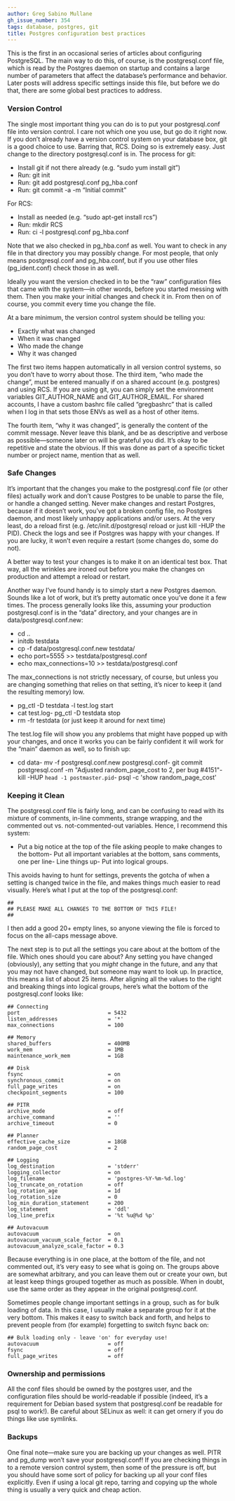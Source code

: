 ```yaml
---
author: Greg Sabino Mullane
gh_issue_number: 354
tags: database, postgres, git
title: Postgres configuration best practices
---
```


This is the first in an occasional series of articles about configuring PostgreSQL. The main way to do this, of course, is the postgresql.conf file, which is read by the Postgres daemon on startup and contains a large number of parameters that affect the database’s performance and behavior. Later posts will address specific settings inside this file, but before we do that, there are some global best practices to address.

### Version Control

The single most important thing you can do is to put your postgresql.conf file into version control. I care not which one you use, but go do it right now. If you don’t already have a version control system on your database box, git is a good choice to use. Barring that, RCS. Doing so is extremely easy. Just change to the directory postgresql.conf is in. The process for git:

- Install git if not there already (e.g. “sudo yum install git”)
- Run: git init
- Run: git add postgresql.conf pg_hba.conf
- Run: git commit -a -m “Initial commit”

For RCS:

- Install as needed (e.g. “sudo apt-get install rcs”)
- Run: mkdir RCS
- Run: ci -l postgresql.conf pg_hba.conf

Note that we also checked in pg_hba.conf as well. You want to check in any file in that directory you may possibly change. For most people, that only means postgresql.conf and pg_hba.conf, but if you use other files (pg_ident.conf) check those in as well.

Ideally you want the version checked in to be the “raw” configuration files that came with the system—​in other words, before you started messing with them. Then you make your initial changes and check it in. From then on of course, you commit every time you change the file.

At a bare minimum, the version control system should be telling you:

- Exactly what was changed
- When it was changed
- Who made the change
- Why it was changed

The first two items happen automatically in all version control systems, so you don’t have to worry about those. The third item, “who made the change”, must be entered manually if on a shared account (e.g. postgres) and using RCS. If you are using git, you can simply set the environment variables GIT_AUTHOR_NAME and GIT_AUTHOR_EMAIL. For shared accounts, I have a custom bashrc file called “gregbashrc” that is called when I log in that sets those ENVs as well as a host of other items.

The fourth item, “why it was changed”, is generally the content of the commit message. Never leave this blank, and be as descriptive and verbose as possible—​someone later on will be grateful you did. It’s okay to be repetitive and state the obvious. If this was done as part of a specific ticket number or project name, mention that as well.

### Safe Changes

It’s important that the changes you make to the postgresql.conf file (or other files) actually work and don’t cause Postgres to be unable to parse the file, or handle a changed setting. Never make changes and restart Postgres, because if it doesn’t work, you’ve got a broken config file, no Postgres daemon, and most likely unhappy applications and/or users. At the very least, do a reload first (e.g. /etc/init.d/postgresql reload or just kill -HUP the PID). Check the logs and see if Postgres was happy with your changes. If you are lucky, it won’t even require a restart (some changes do, some do not).

A better way to test your changes is to make it on an identical test box. That way, all the wrinkles are ironed out before you make the changes on production and attempt a reload or restart.

Another way I’ve found handy is to simply start a new Postgres daemon. Sounds like a lot of work, but it’s pretty automatic once you’ve done it a few times. The process generally looks like this, assuming your production postgresql.conf is in the “data” directory, and your changes are in data/postgresql.conf.new:

- cd ..
- initdb testdata
- cp -f data/postgresql.conf.new testdata/
- echo port=5555 >> testdata/postgresql.conf
- echo max_connections=10 >> testdata/postgresql.conf

The max_connections is not strictly necessary, of course, but unless you are changing something that relies on that setting, it’s nicer to keep it (and the resulting memory) low.

- pg_ctl -D testdata -l test.log start
- cat test.log- pg_ctl -D testdata stop
- rm -fr testdata (or just keep it around for next time)

The test.log file will show you any problems that might have popped up with your changes, and once it works you can be fairly confident it will work for the “main” daemon as well, so to finish up:

- cd data- mv -f postgresql.conf.new postgresql.conf- git commit postgresql.conf -m "Adjusted random_page_cost to 2, per bug #4151"- kill -HUP `head -1 postmaster.pid`- psql -c 'show random_page_cost'

### Keeping it Clean

The postgresql.conf file is fairly long, and can be confusing to read with its mixture of comments, in-line comments, strange wrapping, and the commented out vs. not-commented-out variables. Hence, I recommend this system:

- Put a big notice at the top of the file asking people to make changes to the bottom- Put all important variables at the bottom, sans comments, one per line- Line things up- Put into logical groups.

This avoids having to hunt for settings, prevents the gotcha of when a setting is changed twice in the file, and makes things much easier to read visually. Here’s what I put at the top of the postgresql.conf:

```nohighlight
##
## PLEASE MAKE ALL CHANGES TO THE BOTTOM OF THIS FILE!
##
```

I then add a good 20+ empty lines, so anyone viewing the file is forced to focus on the all-caps message above.

The next step is to put all the settings you care about at the bottom of the file. Which ones should you care about? Any setting you have changed (obviously), any setting that you *might* change in the future, and any that you may not have changed, but someone may want to look up. In practice, this means a list of about 25 items. After aligning all the values to the right and breaking things into logical groups, here’s what the bottom of the postgresql.conf looks like:

```nohighlight
## Connecting
port                            = 5432
listen_addresses                = '*'
max_connections                 = 100

## Memory
shared_buffers                  = 400MB
work_mem                        = 1MB
maintenance_work_mem            = 1GB

## Disk
fsync                           = on
synchronous_commit              = on
full_page_writes                = on
checkpoint_segments             = 100

## PITR
archive_mode                    = off
archive_command                 = ''
archive_timeout                 = 0

## Planner
effective_cache_size            = 18GB
random_page_cost                = 2

## Logging
log_destination                 = 'stderr'
logging_collector               = on
log_filename                    = 'postgres-%Y-%m-%d.log'
log_truncate_on_rotation        = off
log_rotation_age                = 1d
log_rotation_size               = 0
log_min_duration_statement      = 200
log_statement                   = 'ddl'
log_line_prefix                 = '%t %u@%d %p'

## Autovacuum
autovacuum                      = on
autovacuum_vacuum_scale_factor  = 0.1
autovacuum_analyze_scale_factor = 0.3
```

Because everything is in one place, at the bottom of the file, and not commented out, it’s very easy to see what is going on. The groups above are somewhat arbitrary, and you can leave them out or create your own, but at least keep things grouped together as much as possible. When in doubt, use the same order as they appear in the original postgresql.conf.

Sometimes people change important settings in a group, such as for bulk loading of data. In this case, I usually make a separate group for it at the very bottom. This makes it easy to switch back and forth, and helps to prevent people from (for example) forgetting to switch fsync back on:

```nohighlight
## Bulk loading only - leave 'on' for everyday use!
autovacuum                      = off
fsync                           = off
full_page_writes                = off
```

### Ownership and permissions

All the conf files should be owned by the postgres user, and the configuration files should be world-readable if possible (indeed, it’s a requirement for Debian based system that postgresql.conf be readable for psql to work!). Be careful about SELinux as well: it can get ornery if you do things like use symlinks.

### Backups

One final note—​make sure you are backing up your changes as well. PITR and pg_dump won’t save your postgresql.conf! If you are checking things in to a remote version control system, then some of the pressure is off, but you should have some sort of policy for backing up all your conf files explicitly. Even if using a local git repo, tarring and copying up the whole thing is usually a very quick and cheap action.
